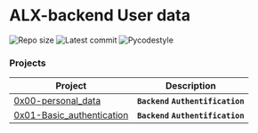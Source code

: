 # ALX-backend User data


![Repo size](https://img.shields.io/github/repo-size/gbabohernest/alx-backend-user-data)
![Latest commit](https://img.shields.io/github/last-commit/gbabohernest/alx-backend-user-data/master?style=round-square)
![Pycodestyle](https://img.shields.io/badge/Pycodestyle-style%20guide-purple?style=round-square)


### Projects

| Project                                    | Description                          |
|--------------------------------------------|--------------------------------------|
| [0x00-personal_data](./0x00-personal_data) | **`Backend`** **`Authentification`** |
| [0x01-Basic_authentication](./0x01-Basic_authentication) | **`Backend`** **`Authentification`** |
